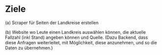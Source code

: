 # Ziele

(a) Scraper für Seiten der Landkreise erstellen

(b) Website wo Leute einen Landkreis auswählen können, die aktuelle Fallzahl (inkl Stand) angeben können und Quelle. (Dazu Backend, dass diese Anfragen weiterleitet, mit Möglichkeit, diese anzunehmen, und so die Daten zu übernehmen.)

